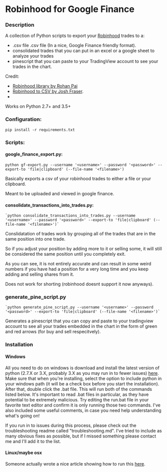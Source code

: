 # Robinhood for Google Finance


### Description
A collection of Python scripts to export your [Robinhood](https://www.robinhood.com) trades to a:

* .csv file .csv file (In a nice, Google Finance friendly format).
* consolidated trades that you can put in an excel or a google sheet to analyze your trades
* pinescript that you can paste to your TradingView account to see your trades in the chart.

Credit:

* [Robinhood library by Rohan Pai](https://github.com/Jamonek/Robinhood)
* [Robinhood to CSV by Josh Fraser](https://github.com/joshfraser).
* 
Works on Python 2.7+ and 3.5+

### Configuration:
    pip install -r requirements.txt

### Scripts:
#### google\_finance\_export.py:	
   `python gf-export.py --username '<username>' --password '<password>' --export-to 'file|clipboard' (--file-name '<filename>')`

Basically exports a csv of your robinhood trades to either a file or your clipboard.
    
Meant to be uploaded and viewed in google finance.

#### consolidate\_transactions\_into\_trades.py:
  	`python consolidate_transactions_into_trades.py --username '<username>' --password '<password>' --export-to 'file|clipboard' (--file-name '<filename>')`

Conslidatation of trades work by grouping all of the trades that are in the same position into one trade.

So if you adjust your position by adding more to it or selling some, it will still be considered the same position until you completely exit.

As you can see, it is not entirely accurate and can result in some weird numbers if you have had a position for a very long time and you keep adding and selling shares from it.

Does not work for shorting (robinhood doesnt support it now anyways).

### generate\_pine\_script.py
  	`python generate_pine_script.py --username '<username>' --password '<password>' --export-to 'file|clipboard' (--file-name '<filename>')`
  	
Generates a pinescript that you can copy and paste to your tradingview account to see all your trades embedded in the chart in the form of green and red arrows (for buy and sell respecitvely).



### Installation
#### Windows
All you need to do on windows is download and install the latest version of python (2.7.X or 3.X, probably 3.X as you may run in to fewer issues) [here](https://www.python.org/downloads/).  Make sure that when you're installing, select the option to include python in your windows path (it will be a check box before you start the installation).  After that, double click the .bat file.  This will run both of the commands listed below.  It's important to read .bat files in particular, as they have potential to be extremely malicious.  Try editing the run.bat file in your favorite text editor and confirm it is only running those two commands. I've also included some useful comments, in case you need help understanding what's going on!

If you run in to issues during this process, please check out the troubleshooting readme called "troubleshooting.md".  I've tried to include as many obvious fixes as possible, but if I missed something please contact me and I'll add it to the list.  

#### Linux/maybe osx
Someone actually wrote a nice article showing how to run this [here](http://ask.xmodulo.com/export-robinhood-transaction-data.html).
